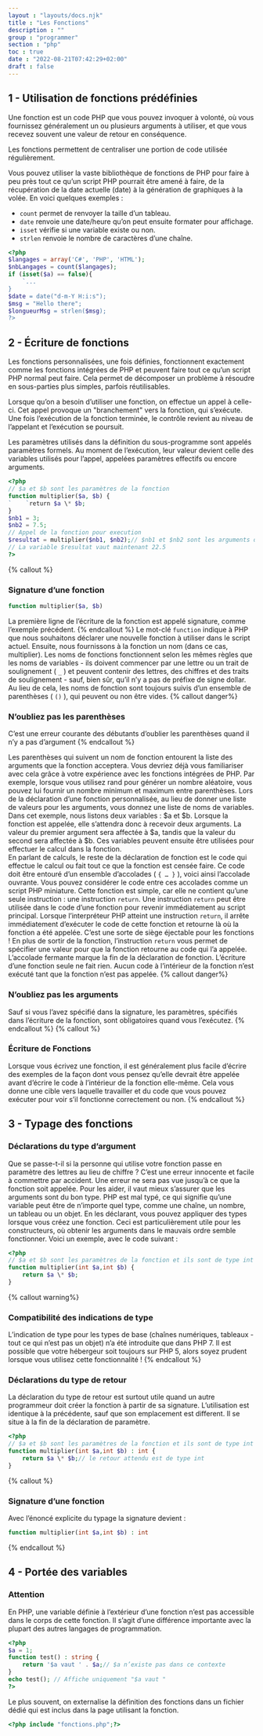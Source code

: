 ```yaml
---
layout : "layouts/docs.njk"
title : "Les Fonctions"
description : ""
group : "programmer"
section : "php"
toc : true
date : "2022-08-21T07:42:29+02:00"
draft : false
---
```

## 1 - Utilisation de fonctions prédéfinies
Une fonction est un code PHP que vous pouvez invoquer à volonté, où vous fournissez généralement un ou plusieurs arguments à utiliser, et que vous recevez souvent une valeur de retour en conséquence.

Les fonctions permettent de centraliser une portion de code utilisée régulièrement.

Vous pouvez utiliser la vaste bibliothèque de fonctions de PHP pour faire à peu près tout ce qu’un script PHP pourrait être amené à faire, de la récupération de la date actuelle (date) à la génération de graphiques à la volée. En voici quelques exemples :

- `count` permet de renvoyer la taille d’un tableau.
- `date` renvoie une date/heure qu’on peut ensuite formater pour affichage.
- `isset` vérifie si une variable existe ou non.
- `strlen` renvoie le nombre de caractères d’une chaîne.
```php
<?php
$langages = array('C#', 'PHP', 'HTML');
$nbLangages = count($langages);
if (isset($a) == false){
    `...
}
$date = date("d-m-Y H:i:s");
$msg = "Hello there";
$longueurMsg = strlen($msg);
?>
```
## 2 - Écriture de fonctions
Les fonctions personnalisées, une fois définies, fonctionnent exactement comme les fonctions intégrées de PHP et peuvent faire tout ce qu’un script PHP normal peut faire. Cela permet de décomposer un problème à résoudre en sous-parties plus simples, parfois réutilisables.

Lorsque qu’on a besoin d’utiliser une fonction, on effectue un appel à celle-ci. Cet appel provoque un "branchement" vers la fonction, qui s’exécute. Une fois l’exécution de la fonction terminée, le contrôle revient au niveau de l’appelant et l’exécution se poursuit.

Les paramètres utilisés dans la définition du sous-programme sont appelés paramètres formels. Au moment de l’exécution, leur valeur devient celle des variables utilisés pour l’appel, appelées paramètres effectifs ou encore arguments.
```php
<?php
// $a et $b sont les paramètres de la fonction
function multiplier($a, $b) {
`    `return $a \* $b;
}
$nb1 = 3;
$nb2 = 7.5;
// Appel de la fonction pour execution
$resultat = multiplier($nb1, $nb2);// $nb1 et $nb2 sont les arguments de l’appel de la fonction
// La variable $resultat vaut maintenant 22.5
?>
```
{% callout %}
### Signature d’une fonction
```php
function multiplier($a, $b)
```
La première ligne de l’écriture de la fonction est appelé signature, comme l’exemple précédent.
{% endcallout %}
Le mot-clé `function` indique à PHP que nous souhaitons déclarer une nouvelle fonction à utiliser dans le script actuel.
Ensuite, nous fournissons à la fonction un nom (dans ce cas, multiplier). Les noms de fonctions fonctionnent selon les
mêmes règles que les noms de variables - ils doivent commencer par une lettre ou un trait de soulignement ( `_` ) et peuvent
contenir des lettres, des chiffres et des traits de soulignement - sauf, bien sûr, qu’il n’y a pas de préfixe de signe dollar.
Au lieu de cela, les noms de fonction sont toujours suivis d’un ensemble de parenthèses ( `()` ), qui peuvent ou non être vides.
{% callout danger%}
### N’oubliez pas les parenthèses
C’est une erreur courante des débutants d’oublier les parenthèses quand il n’y a pas d’argument
{% endcallout %}

Les parenthèses qui suivent un nom de fonction entourent la liste des arguments que la fonction acceptera. Vous devriez
déjà vous familiariser avec cela grâce à votre expérience avec les fonctions intégrées de PHP. Par exemple, lorsque vous
utilisez rand pour générer un nombre aléatoire, vous pouvez lui fournir un nombre minimum et maximum entre parenthèses.
Lors de la déclaration d’une fonction personnalisée, au lieu de donner une liste de valeurs pour les arguments, vous donnez une liste de noms de variables. Dans cet exemple, nous listons deux variables : $a et $b. Lorsque la fonction est appelée, elle s’attendra donc à recevoir deux arguments. La valeur du premier argument sera affectée à $a, tandis que la valeur du second sera affectée à $b. Ces variables peuvent ensuite être utilisées pour effectuer le calcul dans la fonction.  
En parlant de calculs, le reste de la déclaration de fonction est le code qui effectue le calcul ou fait tout ce que la
fonction est censée faire. Ce code doit être entouré d’un ensemble d’accolades ( `{ … }` ), voici ainsi l’accolade ouvrante.
Vous pouvez considérer le code entre ces accolades comme un script PHP miniature. Cette fonction est simple, car elle ne contient qu’une seule instruction : une instruction `return`. Une instruction `return` peut être utilisée dans le code d’une fonction pour revenir immédiatement au script principal. Lorsque l’interpréteur PHP atteint une instruction `return`, il arrête immédiatement d’exécuter le code de cette fonction et retourne là où la fonction a été appelée. C’est une sorte de siège éjectable pour les fonctions !
En plus de sortir de la fonction, l’instruction `return` vous permet de spécifier une valeur pour que la fonction retourne au code qui l’a appelée.  
L’accolade fermante marque la fin de la déclaration de fonction.
L’écriture d’une fonction seule ne fait rien. Aucun code à l’intérieur de la fonction n’est exécuté tant que la fonction n’est pas appelée.
{% callout danger%}
### N’oubliez pas les arguments
Sauf si vous l’avez spécifié dans la signature, les paramètres, spécifiés dans l’écriture de la fonction, sont obligatoires quand vous l’exécutez.
{% endcallout %}
{% callout %}
### Écriture de Fonctions
Lorsque vous écrivez une fonction, il est généralement plus facile d’écrire des exemples de la façon dont vous pensez qu’elle devrait être appelée avant d’écrire le code à l’intérieur de la fonction elle-même. Cela vous donne une cible vers laquelle travailler et du code que vous pouvez exécuter pour voir s’il fonctionne correctement ou non.
{% endcallout %}
## 3 - Typage des fonctions
### Déclarations du type d’argument
Que se passe-t-il si la personne qui utilise votre fonction passe en paramètre des lettres au lieu de chiffre ? C’est une erreur innocente et facile à commettre par accident. Une erreur ne sera pas vue jusqu’à ce que la fonction soit appelée.
Pour les aider, il vaut mieux s’assurer que les arguments sont du bon type. PHP est mal typé, ce qui signifie qu’une variable peut être de n’importe quel type, comme une chaîne, un nombre, un tableau ou un objet. En les déclarant, vous pouvez appliquer des types lorsque vous créez une fonction. Ceci est particulièrement utile pour les constructeurs, où obtenir les arguments dans le mauvais ordre semble fonctionner. Voici un exemple, avec le code suivant :
```php
<?php
// $a et $b sont les paramètres de la fonction et ils sont de type int
function multiplier(int $a,int $b) {
    return $a \* $b;
}
```
{% callout warning%}
### Compatibilité des indications de type
L’indication de type pour les types de base (chaînes numériques, tableaux - tout ce qui n’est pas un objet) n’a été introduite que dans PHP 7. Il est possible que votre hébergeur soit toujours sur PHP 5, alors soyez prudent lorsque vous utilisez cette fonctionnalité !
{% endcallout %}
### Déclarations du type de retour
La déclaration du type de retour est surtout utile quand un autre programmeur doit créer la fonction à partir de sa signature. L’utilisation est identique à la précédente, sauf que son emplacement est different. Il se situe à la fin de la déclaration de paramètre.
```php
<?php
// $a et $b sont les paramètres de la fonction et ils sont de type int
function multiplier(int $a,int $b) : int {
    return $a \* $b;// le retour attendu est de type int 
}
```
{% callout %}
### Signature d’une fonction
Avec l’énoncé explicite du typage la signature devient :
```php
function multiplier(int $a,int $b) : int
```
{% endcallout %}
## 4 - Portée des variables
### Attention
En PHP, une variable définie à l’extérieur d’une fonction n’est pas accessible dans le corps de cette fonction. Il s’agit d’une différence importante avec la plupart des autres langages de programmation.
```php
<?php
$a = 1;
function test() : string {
    return '$a vaut ' . $a;// $a n’existe pas dans ce contexte
}
echo test(); // Affiche uniquement "$a vaut "
?>
```
Le plus souvent, on externalise la définition des fonctions dans un fichier dédié qui est inclus dans la page utilisant la fonction.
```php
<?php include "fonctions.php";?>
```
